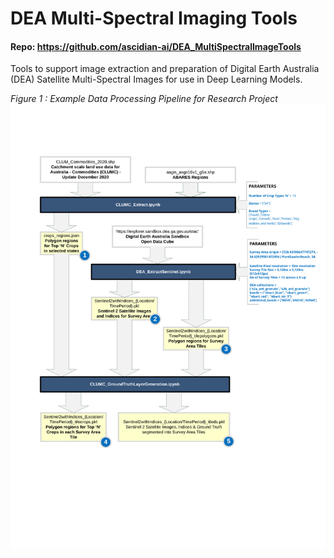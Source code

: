 # DEA Multi-Spectral Imaging Tools
#### Repo: https://github.com/ascidian-ai/DEA_MultiSpectralImageTools

Tools to support image extraction and preparation of Digital Earth Australia (DEA) Satellite Multi-Spectral Images for use in Deep Learning Models.

*Figure 1 : Example Data Processing Pipeline for Research Project*
<img src="_images/DataPipeline17May2022.svg" alt="Example Data Processing Pipeline for Research Project" width="800"/>